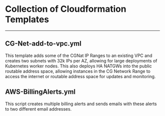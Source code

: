 # Collection of Cloudformation Templates
---
## CG-Net-add-to-vpc.yml  
This template adds some of the CGNat IP Ranges to an existing VPC and creates two subnets with 32k IPs per AZ, 
allowing for large deployments of Kubernetes worker nodes. This also deploys HA NATGWs into the public routable address space, allowing instances 
in the CG Network Range to access the internet or routable address space for updates and monitoring.

## AWS-BillingAlerts.yml 
This script creates multiple billing alerts and sends emails with these alerts to two different email addresses.
